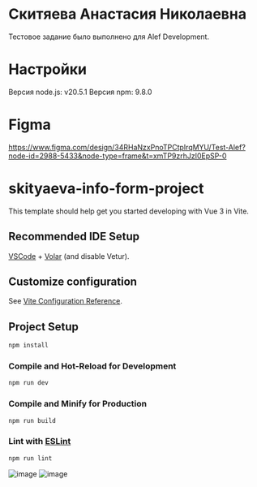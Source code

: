 # Скитяева Анастасия Николаевна

Тестовое задание было выполнено для Alef Development.

# Настройки

Версия node.js: v20.5.1
Версия npm: 9.8.0

# Figma

https://www.figma.com/design/34RHaNzxPnoTPCtpIrqMYU/Test-Alef?node-id=2988-5433&node-type=frame&t=xmTP9zrhJzI0EpSP-0

# skityaeva-info-form-project

This template should help get you started developing with Vue 3 in Vite.

## Recommended IDE Setup

[VSCode](https://code.visualstudio.com/) + [Volar](https://marketplace.visualstudio.com/items?itemName=Vue.volar) (and disable Vetur).

## Customize configuration

See [Vite Configuration Reference](https://vitejs.dev/config/).

## Project Setup

```sh
npm install
```

### Compile and Hot-Reload for Development

```sh
npm run dev
```

### Compile and Minify for Production

```sh
npm run build
```

### Lint with [ESLint](https://eslint.org/)

```sh
npm run lint
```

![image](https://github.com/user-attachments/assets/923501bd-0fee-4302-9dd7-46d6ead88c17)
![image](https://github.com/user-attachments/assets/b65b3812-ae9d-4df7-bf38-f4c200f37b28)

